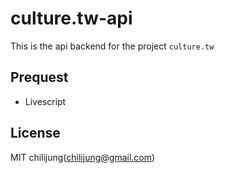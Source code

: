 # culture.tw-api

This is the api backend for the project `culture.tw`

## Prequest

- Livescript

## License

MIT chilijung(chilijung@gmail.com)
